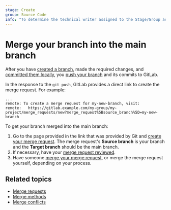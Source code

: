 ```yaml
---
stage: Create
group: Source Code
info: "To determine the technical writer assigned to the Stage/Group associated with this page, see https://handbook.gitlab.com/handbook/product/ux/technical-writing/#assignments"
---
```


# Merge your branch into the main branch

After you have [created a branch](branch.md), made the required changes, and [committed them locally](commit.md),
you [push your branch](commit.md#send-changes-to-gitlab) and its commits to GitLab.

In the response to the `git push`, GitLab provides a direct link to create the merge request. For example:

```plaintext
...
remote: To create a merge request for my-new-branch, visit:
remote:   https://gitlab.example.com/my-group/my-project/merge_requests/new?merge_request%5Bsource_branch%5D=my-new-branch
```

To get your branch merged into the main branch:

1. Go to the page provided in the link that was provided by Git and
   [create your merge request](../../user/project/merge_requests/creating_merge_requests.md). The merge request's
   **Source branch** is your branch and the **Target branch** should be the main branch.
1. If necessary, have your [merge request reviewed](../../user/project/merge_requests/reviews/index.md#request-a-review).
1. Have someone [merge your merge request](../../user/project/merge_requests/index.md#merge-a-merge-request), or merge
   the merge request yourself, depending on your process.

## Related topics

- [Merge requests](../../user/project/merge_requests/index.md)
- [Merge methods](../../user/project/merge_requests/methods/index.md)
- [Merge conflicts](../../user/project/merge_requests/conflicts.md)
